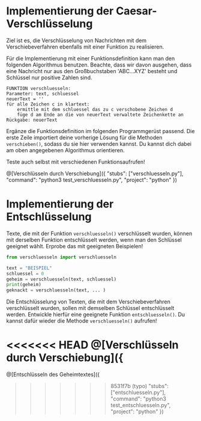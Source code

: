 # Implementierung der Caesar-Verschlüsselung

Ziel ist es, die Verschlüsselung von Nachrichten mit dem Verschiebeverfahren ebenfalls mit einer Funktion zu realisieren.

Für die Implementierung mit einer Funktionsdefinition kann man den folgenden Algorithmus benutzen. Beachte, dass wir davon ausgehen, dass eine Nachricht nur aus den Großbuchstaben 'ABC...XYZ' besteht und Schlüssel nur positive Zahlen sind.

```
FUNKTION verschluesseln:
Parameter: text, schluessel
neuerText = ''
für alle Zeichen c in klartext:
    ermittle mit dem schluessel das zu c verschobene Zeichen d 
    füge d am Ende an die von neuerText verwaltete Zeichenkette an
Rückgabe: neuerText
```

Ergänze die Funktionsdefinition im folgenden Programmgerüst passend. Die erste Zeile importiert deine vorherige Lösung für die Methoden `verschieben()`, sodass du sie hier verwenden kannst. Du kannst dich dabei am oben angegebenen Algorithmus orientieren.

Teste auch selbst mit verschiedenen Funktionsaufrufen!

@[Verschlüsseln durch Verschiebung]({
    "stubs": ["verschluesseln.py"],
    "command": "python3 test_verschluesseln.py",
    "project": "python"
})

# Implementierung der Entschlüsselung

Texte, die mit der Funktion `verschluesseln()` verschlüsselt wurden, können mit derselben Funktion entschlüsselt werden, wenn man den Schlüssel geeignet wählt. Erprobe das mit geeigneten Beispielen!

```python runnable
from verschluesseln import verschluesseln

text = "BEISPIEL"
schluessel = 0
geheim = verschluesseln(text, schluessel)
print(geheim)
geknackt = verschluesseln(text, ... )
```

Die Entschlüsselung von Texten, die mit dem Verschiebeverfahren verschlüsselt wurden, sollen mit demselben Schlüssel entschlüsselt werden. Entwickle hierfür eine geeignete Funktion `entschluesseln()`. Du kannst dafür wieder die Methode `verschluesseln()` aufrufen!

<<<<<<< HEAD
@[Verschlüsseln durch Verschiebung]({
=======
@[Entschlüsseln des Geheimtextes]({
>>>>>>> 8531f7b (typo)
    "stubs": ["entschluesseln.py"],
    "command": "python3 test_entschluesseln.py",
    "project": "python"
})
